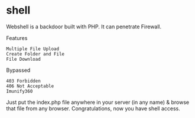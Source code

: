 # shell
Webshell is a backdoor built with PHP. It can penetrate Firewall.

Features

    Multiple File Upload
    Create Folder and File
    File Download
Bypassed

    403 Forbidden
    406 Not Acceptable
    Imunify360

Just put the index.php file anywhere in your server (in any name) & browse that file from any browser.
Congratulations, now you have shell access.
